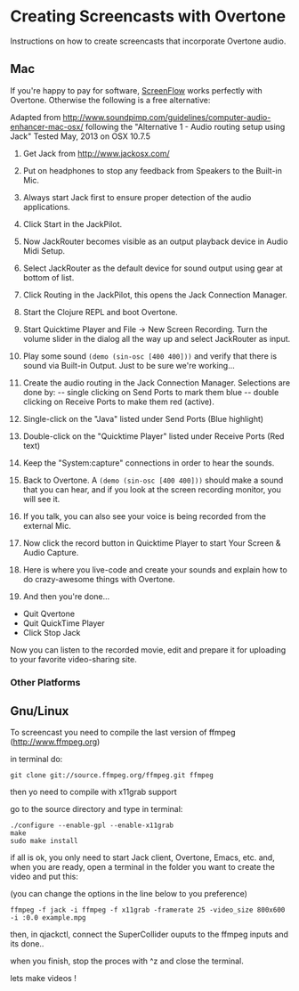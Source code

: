 # Creating Screencasts with Overtone

Instructions on how to create screencasts that incorporate Overtone audio.

## Mac

If you're happy to pay for software, [ScreenFlow](http://www.telestream.net/screenflow/overview.htm) works perfectly with Overtone. Otherwise the following is a free alternative:

Adapted from
http://www.soundpimp.com/guidelines/computer-audio-enhancer-mac-osx/
following the "Alternative 1 - Audio routing setup using Jack"
Tested May, 2013 on OSX 10.7.5

1. Get Jack from http://www.jackosx.com/

1. Put on headphones to stop any feedback from Speakers to the Built-in
  Mic.

1. Always start Jack first to ensure proper detection of the audio
  applications.

1. Click Start in the JackPilot.

1. Now JackRouter becomes visible as an output playback device in Audio
  Midi Setup.

1. Select JackRouter as the default device for sound output using gear
  at bottom of list.

1. Click Routing in the JackPilot, this opens the Jack Connection
  Manager.

1. Start the Clojure REPL and boot Overtone.

1. Start Quicktime Player and File -> New Screen Recording.  Turn the
  volume slider in the dialog all the way up and select JackRouter as
  input.

1. Play some sound `(demo (sin-osc [400 400]))` and verify that there is
  sound via Built-in Output.  Just to be sure we're working...

1. Create the audio routing in the Jack Connection Manager.  Selections
  are done by:
  -- single clicking on Send Ports to mark them blue
  -- double clicking on Receive Ports to make them red (active).

9. Single-click on the "Java" listed under Send Ports (Blue highlight)

9. Double-click on the "Quicktime Player" listed under Receive Ports
  (Red text)

9. Keep the "System:capture" connections in order to hear the sounds.

9. Back to Overtone.  A `(demo (sin-osc [400 400]))` should make a
  sound that you can hear, and if you look at the screen recording
  monitor, you will see it.

9. If you talk, you can also see your voice is being recorded from the
  external Mic.

9. Now click the record button in Quicktime Player to start Your Screen
  & Audio Capture.

9. Here is where you live-code and create your sounds and explain how to do crazy-awesome things with Overtone.

9. And then you're done...
  - Quit Qvertone
  - Quit QuickTime Player
  - Click Stop Jack

Now you can listen to the recorded movie, edit and prepare it for uploading to your favorite video-sharing site.

### Other Platforms

## Gnu/Linux

To screencast you need to compile the last version of ffmpeg (http://www.ffmpeg.org) 

in terminal do:

`git clone git://source.ffmpeg.org/ffmpeg.git ffmpeg`

then yo need to compile with x11grab support

go to the source directory and type in terminal:

    ./configure --enable-gpl --enable-x11grab
    make
    sudo make install

if all is ok, you only need to start Jack client, Overtone, Emacs, etc. and, when you are ready, open a terminal in the folder you want to create the video and put this:

(you can change the options in the line below to you preference)

`ffmpeg -f jack -i ffmpeg -f x11grab -framerate 25 -video_size 800x600 -i :0.0 example.mpg`

then, in qjackctl, connect the SuperCollider ouputs to the ffmpeg inputs and its done..

when you finish, stop the proces with ^z and close the terminal.

lets make videos !